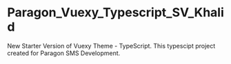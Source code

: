 # Paragon_Vuexy_Typescript_SV_Khalid

New Starter Version of Vuexy Theme - TypeScript. This typescipt project created for Paragon SMS Development.
